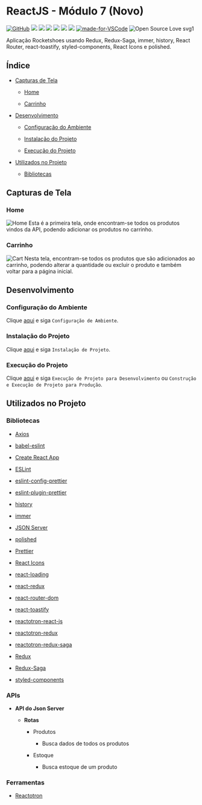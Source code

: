 # ReactJS - Módulo 7 (Novo)

[![GitHub](https://img.shields.io/github/license/mashape/apistatus.svg)](https://github.com/osvaldokalvaitir/reactjs-modulo7-novo/blob/master/LICENSE)
![](https://img.shields.io/github/package-json/v/osvaldokalvaitir/reactjs-modulo7-novo.svg)
![](https://img.shields.io/github/last-commit/osvaldokalvaitir/reactjs-modulo7-novo.svg?color=red)
![](https://img.shields.io/github/languages/top/osvaldokalvaitir/reactjs-modulo7-novo.svg?color=yellow)
![](https://img.shields.io/github/languages/count/osvaldokalvaitir/reactjs-modulo7-novo.svg?color=lightgrey)
![](https://img.shields.io/github/languages/code-size/osvaldokalvaitir/reactjs-modulo7-novo.svg)
![](https://img.shields.io/github/repo-size/osvaldokalvaitir/reactjs-modulo7-novo.svg?color=blueviolet)
[![made-for-VSCode](https://img.shields.io/badge/Made%20for-VSCode-1f425f.svg)](https://code.visualstudio.com/)
![Open Source Love svg1](https://badges.frapsoft.com/os/v1/open-source.svg?v=103)

Aplicação Rocketshoes usando Redux, Redux-Saga, immer, history, React Router, react-toastify, styled-components, React Icons e polished.

## Índice

- [Capturas de Tela](#capturas-de-tela)

  - [Home](#home)

  - [Carrinho](#carrinho)

- [Desenvolvimento](#desenvolvimento)

  - [Configuração do Ambiente](#configuração-do-ambiente)

  - [Instalação do Projeto](#instalação-do-projeto)

  - [Execução do Projeto](#execução-do-projeto)

- [Utilizados no Projeto](#utilizados-no-projeto)

  - [Bibliotecas](#bibliotecas)

## Capturas de Tela

### Home

![Home](/assets/home.png)
Esta é a primeira tela, onde encontram-se todos os produtos vindos da API, podendo adicionar os produtos no carrinho.

### Carrinho

![Cart](/assets/cart.png)
Nesta tela, encontram-se todos os produtos que são adicionados ao carrinho, podendo alterar a quantidade ou excluir o produto e também voltar para a página inicial.

## Desenvolvimento

### Configuração do Ambiente

Clique [aqui](https://github.com/osvaldokalvaitir/projects-settings/blob/master/README.md) e siga `Configuração de Ambiente`.

### Instalação do Projeto

Clique [aqui](https://github.com/osvaldokalvaitir/projects-settings/blob/master/nodejs/nodejs.md) e siga `Instalação de Projeto`.

### Execução do Projeto

Clique [aqui](https://github.com/osvaldokalvaitir/projects-settings/blob/master/nodejs/libs/create-react-app.md) e siga `Execução de Projeto para Desenvolvimento` ou `Construção e Execução de Projeto para Produção`.

## Utilizados no Projeto

### Bibliotecas

- [Axios](https://github.com/osvaldokalvaitir/projects-settings/blob/master/nodejs/libs/axios.md)

- [babel-eslint](https://github.com/osvaldokalvaitir/projects-settings/blob/master/nodejs/libs/babel-eslint.md)

- [Create React App](https://github.com/osvaldokalvaitir/projects-settings/blob/master/nodejs/libs/create-react-app.md)

- [ESLint](https://github.com/osvaldokalvaitir/projects-settings/blob/master/nodejs/libs/eslint.md)

- [eslint-config-prettier](https://github.com/osvaldokalvaitir/projects-settings/blob/master/nodejs/libs/eslint-config-prettier.md)

- [eslint-plugin-prettier](https://github.com/osvaldokalvaitir/projects-settings/blob/master/nodejs/libs/eslint-plugin-prettier.md)

- [history](https://github.com/osvaldokalvaitir/projects-settings/blob/master/nodejs/libs/history.md)

- [immer](https://github.com/osvaldokalvaitir/projects-settings/blob/master/nodejs/libs/immer.md)

- [JSON Server](https://github.com/osvaldokalvaitir/projects-settings/blob/master/nodejs/libs/json-server.md)

- [polished](https://github.com/osvaldokalvaitir/projects-settings/blob/master/nodejs/libs/polished.md)

- [Prettier](https://github.com/osvaldokalvaitir/projects-settings/blob/master/nodejs/libs/prettier.md)

- [React Icons](https://github.com/osvaldokalvaitir/projects-settings/blob/master/nodejs/libs/react-icons.md)

- [react-loading](https://github.com/osvaldokalvaitir/projects-settings/blob/master/nodejs/libs/react-loading.md)

- [react-redux](https://github.com/osvaldokalvaitir/projects-settings/blob/master/nodejs/libs/react-redux.md)

- [react-router-dom](https://github.com/osvaldokalvaitir/projects-settings/blob/master/nodejs/libs/react-router-dom.md)

- [react-toastify](https://github.com/osvaldokalvaitir/projects-settings/blob/master/nodejs/libs/react-toastify.md)

- [reactotron-react-js](https://github.com/osvaldokalvaitir/projects-settings/blob/master/nodejs/libs/reactotron-react-js.md)

- [reactotron-redux](https://github.com/osvaldokalvaitir/projects-settings/blob/master/nodejs/libs/reactotron-redux.md)

- [reactotron-redux-saga](https://github.com/osvaldokalvaitir/projects-settings/blob/master/nodejs/libs/reactotron-redux-saga.md)

- [Redux](https://github.com/osvaldokalvaitir/projects-settings/blob/master/nodejs/libs/redux.md)

- [Redux-Saga](https://github.com/osvaldokalvaitir/projects-settings/blob/master/nodejs/libs/redux-saga.md)

- [styled-components](https://github.com/osvaldokalvaitir/projects-settings/blob/master/nodejs/libs/styled-components.md)

### APIs

- **API do Json Server**

  - **Rotas**

    - Produtos

      - Busca dados de todos os produtos

    - Estoque

      - Busca estoque de um produto

### Ferramentas
- [Reactotron](https://github.com/osvaldokalvaitir/projects-settings/blob/master/inspector/reactotron.md)
